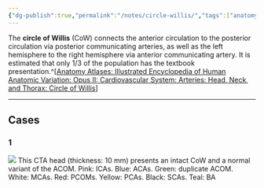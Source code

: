 ```yaml
---
{"dg-publish":true,"permalink":"/notes/circle-willis/","tags":["anatomy","CTA"],"created":"2023-09-27T17:21:02.519-07:00","updated":"2023-09-28T14:07:58.281-07:00"}
---
```


The **circle of Willis** (CoW) connects the anterior circulation to the posterior circulation via posterior communicating arteries, as well as the left hemisphere to the right hemisphere via anterior communicating artery. It is estimated that only 1/3 of the population has the textbook presentation.^[[Anatomy Atlases: Illustrated Encyclopedia of Human Anatomic Variation: Opus II: Cardiovascular System: Arteries: Head, Neck, and Thorax: Circle of Willis](https://www.anatomyatlases.org/AnatomicVariants/Cardiovascular/Text/Arteries/CircleofWillis.shtml)]

---

## Cases 
### 1

![](https://i.imgur.com/CK9YHDt.jpg)
This CTA head (thickness: 10 mm) presents an intact CoW and a normal variant of the ACOM. Pink: ICAs. Blue: ACAs. Green: duplicate ACOM. White: MCAs. Red: PCOMs. Yellow: PCAs. Black: SCAs. Teal: BA